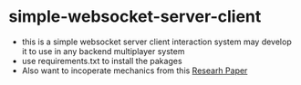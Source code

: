 # simple-websocket-server-client
 - this is a simple websocket server client interaction system may develop it to use in any backend multiplayer system
 - use requirements.txt to install the pakages
 - Also want to incoperate mechanics from this [Researh Paper](https://www.scs.stanford.edu/17au-cs244b/labs/projects/kislyuk_zhai.pdf)
